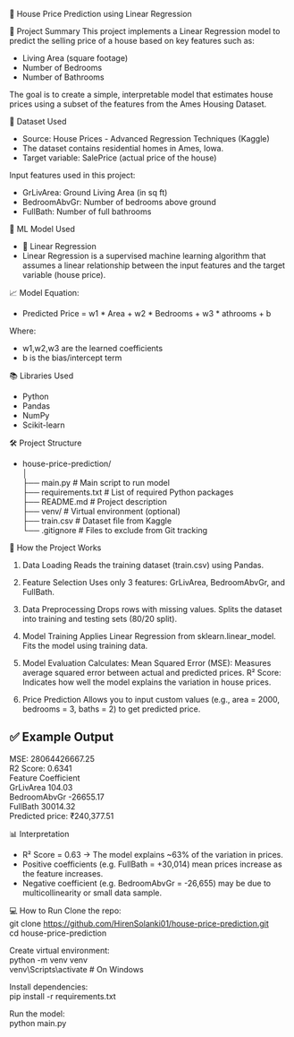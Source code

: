 🏡 House Price Prediction using Linear Regression

📌 Project Summary
 This project implements a Linear Regression model to predict the selling price of a house based on key features such as:
- Living Area (square footage)
- Number of Bedrooms
- Number of Bathrooms

 The goal is to create a simple, interpretable model that estimates house prices using a subset of the features from the Ames Housing Dataset.

📂 Dataset Used
- Source: House Prices - Advanced Regression Techniques (Kaggle)
- The dataset contains residential homes in Ames, Iowa.
- Target variable: SalePrice (actual price of the house)

Input features used in this project:

- GrLivArea: Ground Living Area (in sq ft)
- BedroomAbvGr: Number of bedrooms above ground
- FullBath: Number of full bathrooms

🧠 ML Model Used
- 🎯 Linear Regression
- Linear Regression is a supervised machine learning algorithm that assumes a linear relationship between the input features and the target variable (house price).

📈 Model Equation:
- Predicted Price = w1 * Area + w2 * Bedrooms + w3 * athrooms + b

Where: 
- w1,w2,w3 are the learned coefficients
- b is the bias/intercept term

📚 Libraries Used
- Python
- Pandas
- NumPy
- Scikit-learn

🛠️ Project Structure

- house-price-prediction/                                                                        
  │                                                                                                      
  ├── main.py                 # Main script to run model                                                                    
  ├── requirements.txt        # List of required Python packages                                                                    
  ├── README.md               # Project description                                                                   
  ├── venv/                   # Virtual environment (optional)                                                            
  ├── train.csv               # Dataset file from Kaggle                                                                          
  └── .gitignore              # Files to exclude from Git tracking                                                               

🚀 How the Project Works
1. Data Loading
 Reads the training dataset (train.csv) using Pandas.

2. Feature Selection
 Uses only 3 features: GrLivArea, BedroomAbvGr, and FullBath.

3. Data Preprocessing
 Drops rows with missing values.
 Splits the dataset into training and testing sets (80/20 split).

4. Model Training
 Applies Linear Regression from sklearn.linear_model.
 Fits the model using training data.

5. Model Evaluation
 Calculates:
  Mean Squared Error (MSE): Measures average squared error between actual and predicted prices.
  R² Score: Indicates how well the model explains the variation in house prices.

6. Price Prediction
 Allows you to input custom values (e.g., area = 2000, bedrooms = 3, baths = 2) to get predicted price.

✅ Example Output
- 
  MSE: 28064426667.25                                              
  R2 Score: 0.6341                                            
  Feature        Coefficient                                          
  GrLivArea      104.03                                              
  BedroomAbvGr  -26655.17                                          
  FullBath       30014.32                                            
  Predicted price: ₹240,377.51                    

📊 Interpretation
- R² Score = 0.63 → The model explains ~63% of the variation in prices.
- Positive coefficients (e.g. FullBath = +30,014) mean prices increase as the feature increases.
- Negative coefficient (e.g. BedroomAbvGr = -26,655) may be due to multicollinearity or small data sample.

💻 How to Run
 Clone the repo:                                                                                                                 
  git clone https://github.com/HirenSolanki01/house-price-prediction.git                                              
  cd house-price-prediction                                                                                                     

 Create virtual environment:                                                                                
  python -m venv venv                                                                                       
  venv\Scripts\activate   # On Windows                                                                         

 Install dependencies:                                                                                         
  pip install -r requirements.txt                                                                          

 Run the model:                                                                             
  python main.py


